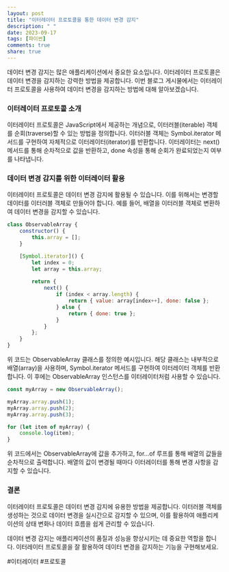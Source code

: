 ```yaml
---
layout: post
title: "이터레이터 프로토콜을 통한 데이터 변경 감지"
description: " "
date: 2023-09-17
tags: [파이썬]
comments: true
share: true
---
```


데이터 변경 감지는 많은 애플리케이션에서 중요한 요소입니다. 이터레이터 프로토콜은 데이터 변경을 감지하는 강력한 방법을 제공합니다. 이번 블로그 게시물에서는 이터레이터 프로토콜을 사용하여 데이터 변경을 감지하는 방법에 대해 알아보겠습니다.

### 이터레이터 프로토콜 소개

이터레이터 프로토콜은 JavaScript에서 제공하는 개념으로, 이터러블(iterable) 객체를 순회(traverse)할 수 있는 방법을 정의합니다. 이터러블 객체는 Symbol.iterator 메서드를 구현하여 자체적으로 이터레이터(iterator)를 반환합니다. 이터레이터는 next() 메서드를 통해 순차적으로 값을 반환하고, done 속성을 통해 순회가 완료되었는지 여부를 나타냅니다.

### 데이터 변경 감지를 위한 이터레이터 활용

이터레이터 프로토콜은 데이터 변경 감지에 활용될 수 있습니다. 이를 위해서는 변경할 데이터를 이터러블 객체로 만들어야 합니다. 예를 들어, 배열을 이터러블 객체로 변환하여 데이터 변경을 감지할 수 있습니다.

```javascript
class ObservableArray {
    constructor() {
        this.array = [];
    }

    [Symbol.iterator]() {
        let index = 0;
        let array = this.array;
        
        return {
            next() {
                if (index < array.length) {
                    return { value: array[index++], done: false };
                } else {
                    return { done: true };
                }
            }
        };
    }
}
```

위 코드는 ObservableArray 클래스를 정의한 예시입니다. 해당 클래스는 내부적으로 배열(array)을 사용하며, Symbol.iterator 메서드를 구현하여 이터레이터 객체를 반환합니다. 이 후에는 ObservableArray 인스턴스를 이터레이터처럼 사용할 수 있습니다.

```javascript
const myArray = new ObservableArray();

myArray.array.push(1);
myArray.array.push(2);
myArray.array.push(3);

for (let item of myArray) {
    console.log(item);
}
```

위 코드에서는 ObservableArray에 값을 추가하고, for...of 루프를 통해 배열의 값들을 순차적으로 출력합니다. 배열의 값이 변경될 때마다 이터레이터를 통해 변경 사항을 감지할 수 있습니다.

### 결론

이터레이터 프로토콜은 데이터 변경 감지에 유용한 방법을 제공합니다. 이터러블 객체를 생성하는 것으로 데이터 변경을 실시간으로 감지할 수 있으며, 이를 활용하여 애플리케이션의 상태 변화나 데이터 흐름을 쉽게 관리할 수 있습니다.

데이터 변경 감지는 애플리케이션의 품질과 성능을 향상시키는 데 중요한 역할을 합니다. 이터레이터 프로토콜을 잘 활용하여 데이터 변경을 감지하는 기능을 구현해보세요.

#이터레이터 #프로토콜